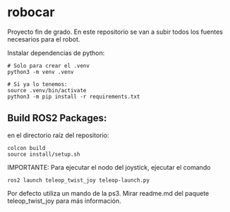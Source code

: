 # robocar

Proyecto fin de grado. En este repositorio se van a subir todos los fuentes necesarios para el robot.

Instalar dependencias de python: 

```
# Solo para crear el .venv
python3 -m venv .venv

# Si ya lo tenemos: 
source .venv/bin/activate
python3 -m pip install -r requirements.txt

```

## Build ROS2 Packages: 

en el directorio raíz del repositorio: 
```
colcon build 
source install/setup.sh
```


IMPORTANTE: Para ejecutar el nodo del joystick, ejecutar el comando 
```
ros2 launch teleop_twist_joy teleop-launch.py
```
Por defecto utiliza un mando de la ps3. Mirar readme.md del paquete teleop_twist_joy para más información.
